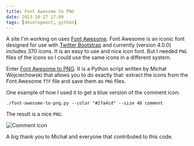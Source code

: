 ```yaml
---
title: Font Awesome to PNG
date: 2013-10-27 17:09
tags: [development, python]
---
```


A site I'm working on uses
[Font Awesome](http://fontawesome.io/). Font Awesome is an iconic font
designed for use with
[Twitter Bootstrap](http://twitter.github.com/bootstrap/) and
currently (version 4.0.0) includes 370 icons. It is an easy to use and
nice icon font. But I needed `PNG` files of the icons so I could use
the same icons in a different system.

Enter
[Font Awesome to PNG](https://github.com/odyniec/font-awesome-to-png). It
is a Python script written by Michał Wojciechowski that allows you to do
exactly that: extract the icons from the Font Awesome `TTF` file and
save them as `PNG` files.

One example of how I used it to get a blue version of the comment
icon:

    ./font-awesome-to-png.py --color "#27a4cd" --size 48 comment

The result is a nice `PNG`:

![Comment icon](/images/comment.png "Comment icon")

A big thank you to Michał and everyone that contributed to this code.
